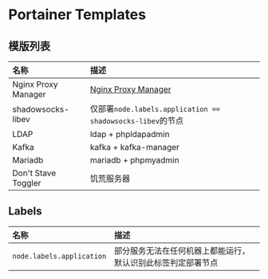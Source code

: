 # Portainer Templates

## 模版列表

 名称                 | 描述
 :-------------------|:---
 Nginx Proxy Manager | [Nginx Proxy Manager](https://nginxproxymanager.com/)
 shadowsocks-libev   | 仅部署`node.labels.application == shadowsocks-libev`的节点
 LDAP                | ldap + phpldapadmin
 Kafka               | kafka + kafka-manager
 Mariadb             | mariadb + phpmyadmin
 Don't Stave Toggler | 饥荒服务器


## Labels

 名称                        | 描述
 :------------------------- | :-------
 `node.labels.application`  | 部分服务无法在任何机器上都能运行，默认识别此标签判定部署节点
